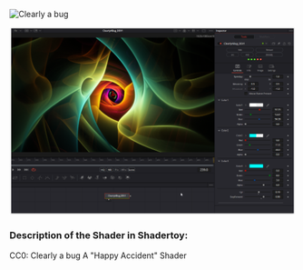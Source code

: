 ![Clearly a bug](ClearlyABug.gif)



[![Thumbnail](ClearlyABug_screenshot.png)](ClearlyABug.fuse)


### Description of the Shader in Shadertoy:
CC0: Clearly a bug
  A "Happy Accident" Shader
